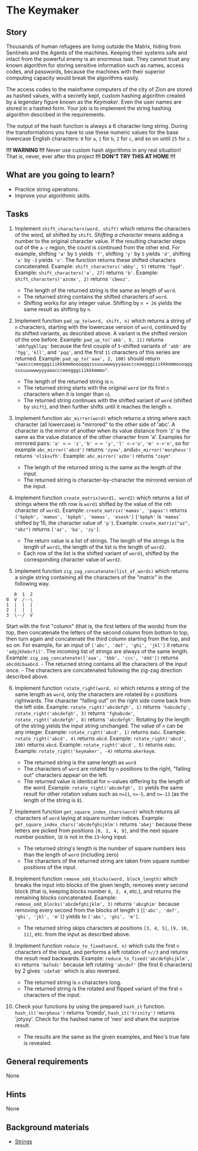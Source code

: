 # The Keymaker

## Story

Thousands of human refugees are living outside the Matrix, hiding from
Sentinels and the Agents of the machines. Keeping their systems safe and
intact from the powerful enemy is an enormous task. They cannot trust
any known algorithm for storing sensitive information such as names, access
codes, and passwords, because the machines with their superior computing
capacity would break the algorithms easily.

The access codes to the mainframe computers of the city of Zion are
stored as hashed values, with a secretly kept, custom hashing algorithm
created by a legendary figure known as the _Keymaker_. Even the user names
are stored in a hashed form. Your job is to implement the string
hashing algorithm described in the requirements.

The output of the hash function is always a 6 character long string.
During the transformations you have to use these numeric values for the
base lowercase English characters: `0` for `a`, `1` for `b`, `2` for
`c`, and so on until `25` for `z`.

**!!! WARNING !!!**
Never use custom hash algorithms in any real situation!
That is, never, ever after this project
**!!! DON'T TRY THIS AT HOME !!!**

## What are you going to learn?

- Practice string operations.
- Improve your algorithmic skills.

## Tasks

1. Implement `shift_characters(word, shift)` which returns the characters of the word, all shifted by `shift`. _Shifting a character_ means adding a number to the original character value. If the resulting character steps out of the `a-z` region, the count is continued from the other end. For example, shifting `'a'` by `5` yields `'f'`, shifting `'y'` by `5` yields `'d'`, shifting `'a'` by `-3` yields `'x'`. The function returns these shifted characters concatenated. Example: `shift_characters('abby', 5)` returns `'fggd'`. Example: `shift_characters('a', 27)` returns `'b'`. Example: `shift_characters('azcmx', 2)` returns `'cbeoz'`.
    - The length of the returned string is the same as length of `word`.
    - The returned string contains the shifted characters of `word`.
    - Shifting works for any integer value. Shifting by `n + 26` yields the same result as shifting by `n`.

2. Implement function `pad_up_to(word, shift, n)` which returns a string of `n` characters, starting with the lowercase version of `word`, continued by its shifted variants, as described above. A variant is the shifted version of the one before. Example: `pad_up_to('abb', 5, 11)` returns `'abbfggkllpq'` because the first couple of `5`-shifted variants of `'abb'` are `'fgg'`, `'kll'`, and `'pqq'`, and the first `11` characters of this series are returned. Example: `pad_up_to('aaa', 2, 100)` should return `"aaaccceeegggiiikkkmmmoooqqqsssuuuwwwyyyaaaccceeegggiiikkkmmmoooqqqsssuuuwwwyyyaaaccceeegggiiikkkmmmo"`.
    - The length of the returned string is `n`.
    - The returned string starts with the original `word` (or its first `n` characters when it is longer than `n`).
    - The returned string continues with the shifted variant of `word` (shifted by `shift`), and then further shifts until it reaches the length `n`.

3. Implement function `abc_mirror(word)` which returns a string where each character (all lowercase) is "mirrored" to the other side of 'abc'. A character is the mirror of another when its value distance from 'z' is the same as the value distance of the other character from 'a'. Examples for mirrored pairs: `'a' <-> 'z'`, `'b' <-> 'y'`, `'l' <->'o'`, `'m' <->'n'`, so for example `abc_mirror('abcd')` returns `'zyxw'`, and`abc_mirror('morpheus')` returns `'nliksvfh'`. Example: `abc_mirror('azbn')` returns `"zaym"`.
    - The length of the returned string is the same as the length of the input.
    - The returned string is character-by-character the mirrored version of the input.

4. Implement function `create_matrix(word1, word2)` which returns a list of strings where the nth row is `word1` shifted by the value of the nth character of `word2`. Example: `create_matrix('mamas', 'papas')` returns `['bpbph', 'mamas', 'bpbph', 'mamas', 'esesk']` (`'bpbph'` is `'mamas`' shifted by 15, the character value of `'p'`). Example: `create_matrix("az", "abz")` returns `['az', 'ba', 'zy']`.
    - The return value is a list of strings. The length of the strings is the length of `word1`, the length of the list is the length of `word2`.
    - Each row of the list is the shifted variant of `word1`, shifted by the corresponding character value of `word2`.

5. Implement function `zig_zag_concatenate(list_of_words)` which returns a single string
containing all the characters of the "matrix" in the following way.
```
   0  1  2
0  V  /--\
1  |  |  |
2  |  |  |
3  \--/  V
```
Start with the first "column" (that is, the first letters of the words) from the top,
then concatenate the letters of the second column from bottom to top, then turn again
and concatenate the third column starting from the top, and so on. For example,
for an input of `['abc', 'def', 'ghi', 'jkl']` it returns `'adgjkhebcfil'`.
The incoming list of strings are always of the same length.
Example: `zig_zag_concatenate(['aaa', 'bbb', 'ccc', 'ddd'])` returns `abcddcbaabcd`.
    - The returned string contains all the characters of the input once.
    - The characters are concatenated following the zig-zag direction described above.

6. Implement function `rotate_right(word, n)` which returns a string of the same length as `word`, only the characters are rotated by `n` positions rightwards. The character "falling out" on the right side come back from the left side. Example: `rotate_right('abcdefgh', 1)` returns `'habcdefg'`, `rotate_right('abcdefgh', 3)` returns `'fghabcde'`, `rotate_right('abcdefgh', 8)` returns `'abcdefgh'`. Rotating by the length of the string yields the input string unchanged. The value of `n` can be any integer. Example: `rotate_right('abcd', 1)` returns `dabc`. Example: `rotate_right('abcd', 4)` returns `abcd`. Example: `rotate_right('abcd', 100)` returns `abcd`. Example: `rotate_right('abcd', 5)` returns `dabc`. Example: `rotate_right('keymaker', -4)` returns `akerkeym`.
    - The returned string is the same length as `word`
    - The characters of `word` are rotated by `n` positions to the right, "falling out" characters appear on the left.
    - The returned value is identical for `n`-values differing by the length of the word. Example: `rotate_right('abcdefgh', 3)` yields the same result for other rotation values such as `n=11`, `n=-5`, and `n=-13` (as the length of the string is `8`).

7. Implement function `get_square_index_chars(word)` which returns all characters of `word` laying at square number indices. Example: `get_square_index_chars('abcdefghijklm')` returns `'abej'` because these letters are picked from positions `[0, 1, 4, 9]`, and the next square number position, `16` is not in the `13`-long input.
    - The returned string's length is the number of square numbers less than the length of `word` (including zero)
    - The characters of the returned string are taken from square number positions of the input.

8. Implement function `remove_odd_blocks(word, block_length)` which breaks the input into blocks of the given length, removes every second block (that is, keeping blocks number `0, 2, 4`, etc.), and returns the remaining blocks concatenated. Example: `remove_odd_blocks('abcdefghijklm', 3)` returns `'abcghim'` because removing every second from the blocks of length `3` (`['abc', 'def', 'ghi', 'jkl', 'm']`) yields to `['abc', 'ghi', 'm']`.
    - The returned string skips characters at positions `[3, 4, 5]`, `[9, 10, 11]`, etc. from the input as described above.

9. Implement function `reduce_to_fixed(word, n)` which cuts the first `n` characters of the input, and performs a left rotation of `n//3` and returns the result read backwards. Example: `reduce_to_fixed('abcdefghijklm', 6)` returns `'bafedc'` because left rotating `'abcdef'` (the first 6 characters) by 2 gives `'cdefab'` which is also reversed.
    - The returned string is `n` characters long.
    - The returned string is the rotated and flipped variant of the first `n` characters of the input.

10. Check your functions by using the prepared `hash_it` function. `hash_it('morpheus')` returns 'trowdo', `hash_it('trinity')` returns 'jotysy'. Check for the hashed name of 'neo' and share the surprise result.
    - The results are the same as the given examples, and Neo's true fate is revealed.

## General requirements

None

## Hints

None


## Background materials

- <i class="far fa-exclamation"></i> [Strings](project/curriculum/materials/competencies/python-basics/python-strings.md.html)

